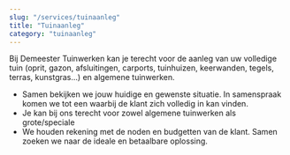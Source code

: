 ```yaml
---
slug: "/services/tuinaanleg"
title: "Tuinaanleg"
category: "tuinaanleg"
---
```

Bij Demeester Tuinwerken kan je terecht voor de aanleg van uw volledige tuin (oprit, gazon, afsluitingen, carports, tuinhuizen, keerwanden, tegels, terras, kunstgras...) en algemene tuinwerken.

- Samen bekijken we jouw huidige en gewenste situatie. In samenspraak komen we tot een waarbij de klant zich volledig in kan vinden.
- Je kan bij ons terecht voor zowel algemene tuinwerken als grote/speciale
- We houden rekening met de noden en budgetten van de klant. Samen zoeken we naar de ideale en betaalbare oplossing.
